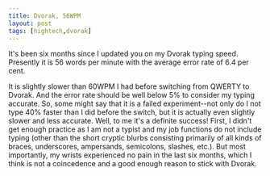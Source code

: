 ```yaml
---
title: Dvorak, 56WPM
layout: post
tags: [hightech,dvorak]
---
```


It's been six months since I updated you on my Dvorak typing speed. Presently it is 56 words per minute with the average error rate of 6.4 per cent.

It is slightly slower than 60WPM I had before switching from QWERTY to Dvorak. And the error rate should be well below 5% to consider my typing accurate. So, some might say that it is a failed experiment--not only do I not type 40% faster than I did before the switch, but it is actually even slightly slower and less accurate. Well, to me it's a definite success! First, I didn't get enough practice as I am not a typist and my job functions do not include typing (other than the short cryptic blurbs consisting primarily of all kinds of braces, underscores, ampersands, semicolons, slashes, etc.). But most importantly, my wrists experienced no pain in the last six months, which I think is not a coincedence and a good enough reason to stick with Dvorak.
